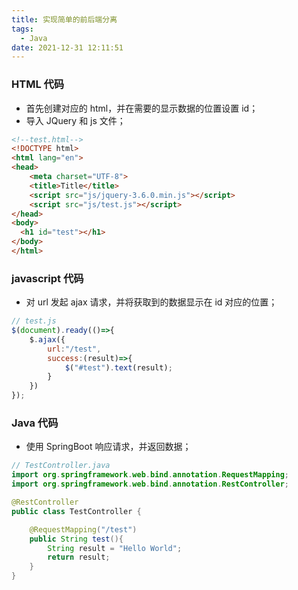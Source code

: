 ```yaml
---
title: 实现简单的前后端分离
tags:
  - Java
date: 2021-12-31 12:11:51
---
```


### HTML 代码

* 首先创建对应的 html，并在需要的显示数据的位置设置 id；
* 导入 JQuery 和 js 文件；

```html
<!--test.html-->
<!DOCTYPE html>
<html lang="en">
<head>
    <meta charset="UTF-8">
    <title>Title</title>
    <script src="js/jquery-3.6.0.min.js"></script>
    <script src="js/test.js"></script>
</head>
<body>
  <h1 id="test"></h1>
</body>
</html>
```



### javascript 代码

* 对 url 发起 ajax 请求，并将获取到的数据显示在 id 对应的位置；

```javascript
// test.js
$(document).ready(()=>{
    $.ajax({
        url:"/test",
        success:(result)=>{
            $("#test").text(result);
        }
    })
});
```



### Java 代码

* 使用 SpringBoot 响应请求，并返回数据；

```java
// TestController.java
import org.springframework.web.bind.annotation.RequestMapping;
import org.springframework.web.bind.annotation.RestController;

@RestController
public class TestController {

    @RequestMapping("/test")
    public String test(){
        String result = "Hello World";
        return result;
    }
}

```
